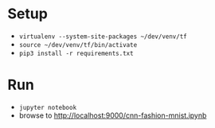# Setup

* `virtualenv --system-site-packages ~/dev/venv/tf`
* `source ~/dev/venv/tf/bin/activate`
* `pip3 install -r requirements.txt`

# Run
* `jupyter notebook`
* browse to [http://localhost:9000/cnn-fashion-mnist.ipynb](http://localhost:9000/cnn-fashion-mnist.ipynb)